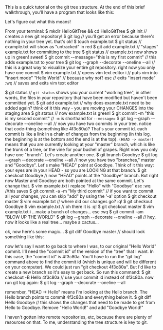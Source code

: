 This is a quick tutorial on the git tree structure. At the end of this brief walkthrough, you'll have a program that looks like this:

Let's figure out what this means!

From your terminal:
$ mkdir HelloGitTree && cd HelloGitTree
$ git init // creates a new git repository!
$ git log // you'll get an error because there's nothing in your tree yet. that's ok!
$ touch example.txt
$ git status // example.txt will show as "untracked" in red
$ git add example.txt // "stages" example.txt for committing to the tree
$ git status // example.txt now shows up in green! sweet!
$ git commit --message="this is my first commit" // this adds example.txt to your tree
$ git log --graph --decorate --oneline --all // this is a great way to visualize your entire git repository. right now you only have one commit
$ vim example.txt      // opens vim text editor
i                                 // puts vim into "insert mode"
"Hello World"             // because why not?
esc                            // exits "insert mode"
:wq                            // saves and exits vim text editor

$ git status             // `git status` shows you your current "working tree", in other words, the files in your repository that have been modified but haven't been committed yet.
$ git add example.txt // why does example.txt need to be added again? think of it this way - you are moving your CHANGES into the staging area
$ git status // now example.txt is green!
$ git commit -m "this is my second commit" // `-m` is shorthand for `--message=`
$ git log --graph --decorate --oneline --all // now you have two commits in your tree. notice that code-thing (something like 4f3c80a)? That's your commit id. each commit is like a link in a chain of changes from the beginning (in this log, the beginning is at the bottom and the end is at the top). `(HEAD -> master)` means that you are currently looking at your "master" branch, which is like the trunk of a tree, or the vine for your bushel of grapes. Right now you only have one "branch". Let's create another one.
$ git branch Goodbye
$ git log --graph --decorate --oneline --all // now you have two "branches," master and "Goodbye". Let's make "HEAD" point at Goodbye. Think of it this way: your eyes are in your HEAD - so you are LOOKING at that branch.
$ git checkout Goodbye // now "HEAD" points at the "Goodbye" branch. But right now Master and Goodbye are both pointed at the same commit. Let's change that.
$ vim example.txt
i
replace "Hello" with "Goodbye"
esc
:wq //this saves
$ git commit -a -m "My third commit" // if you want to commit all your changes, you can skip "add" by using the '-a' option
$ git checkout master
$ vim example.txt // where did our changes go?
:q!
$ git checkout Goodbye 
$ vim example.txt // oh there it is
:q!
$ git checkout master
$ vim example.txt
i
...make a bunch of changes...
esc
:wq
$ git commit -am "BLOW UP THE WORLD"
$ git log --graph --decorate --oneline --all // hey, now it looks like a real tree... maybe a cactus...


ok, now here's some magic...
$ git diff Goodbye master // should look something like this:


now let's say I want to go back to where I was, to our original "Hello World" commit. I'll need the "commit id" of the version of the "tree" that I want.
In this case, the "commit id" is 4f3c80a. You'll have to run the "git log" command above to find the commit id (which is unique and will be different on your computer).
We could just run "git checkout 4f3c80a". But I'd like to create a new branch so it's easy to get back. So run this command:
$ git checkout -B Hello 4f3c80a // use your commit id instead of 4f3c80a.
now run git log again:
$ git log --graph --decorate --oneline --all


remember, "HEAD -> Hello" means I'm looking at the Hello branch. The Hello branch points to commit 4f3c80a and everything below it.
$ git diff Hello Goodbye // this shows the changes that need to be made to get from Hello to Goodbye. Remove "Hello World!" and add "Goodbye World!"



I haven't gotten into remote repositories, etc, because there are plenty of resources on that. To me, understanding the tree structure is key to git.
